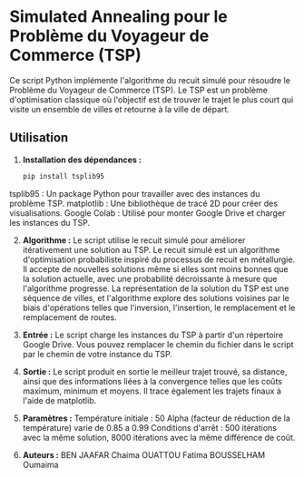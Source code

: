 # Simulated Annealing pour le Problème du Voyageur de Commerce (TSP)

Ce script Python implémente l'algorithme du recuit simulé pour résoudre le Problème du Voyageur de Commerce (TSP). Le TSP est un problème d'optimisation classique où l'objectif est de trouver le trajet le plus court qui visite un ensemble de villes et retourne à la ville de départ.

## Utilisation

1. **Installation des dépendances :**
   ```bash
   pip install tsplib95 

tsplib95 : Un package Python pour travailler avec des instances du problème TSP.
matplotlib : Une bibliothèque de tracé 2D pour créer des visualisations.
Google Colab : Utilisé pour monter Google Drive et charger les instances du TSP.

2. **Algorithme :**
Le script utilise le recuit simulé pour améliorer itérativement une solution au TSP. Le recuit simulé est un algorithme d'optimisation probabiliste inspiré du processus de recuit en métallurgie. Il accepte de nouvelles solutions même si elles sont moins bonnes que la solution actuelle, avec une probabilité décroissante à mesure que l'algorithme progresse.
La représentation de la solution du TSP est une séquence de villes, et l'algorithme explore des solutions voisines par le biais d'opérations telles que l'inversion, l'insertion, le remplacement et le remplacement de routes.

3. **Entrée :**
Le script charge les instances du TSP à partir d'un répertoire Google Drive. Vous pouvez remplacer le chemin du fichier dans le script par le chemin de votre instance du TSP.

4. **Sortie :**
Le script produit en sortie le meilleur trajet trouvé, sa distance, ainsi que des informations liées à la convergence telles que les coûts maximum, minimum et moyens. Il trace également les trajets finaux à l'aide de matplotlib.

5. **Paramètres :**
Température initiale : 50
Alpha (facteur de réduction de la température) varie de 0.85 a 0.99
Conditions d'arrêt : 500 itérations avec la même solution, 8000 itérations avec la même différence de coût.


6. **Auteurs :**
BEN JAAFAR Chaima
OUATTOU Fatima
BOUSSELHAM Oumaima
